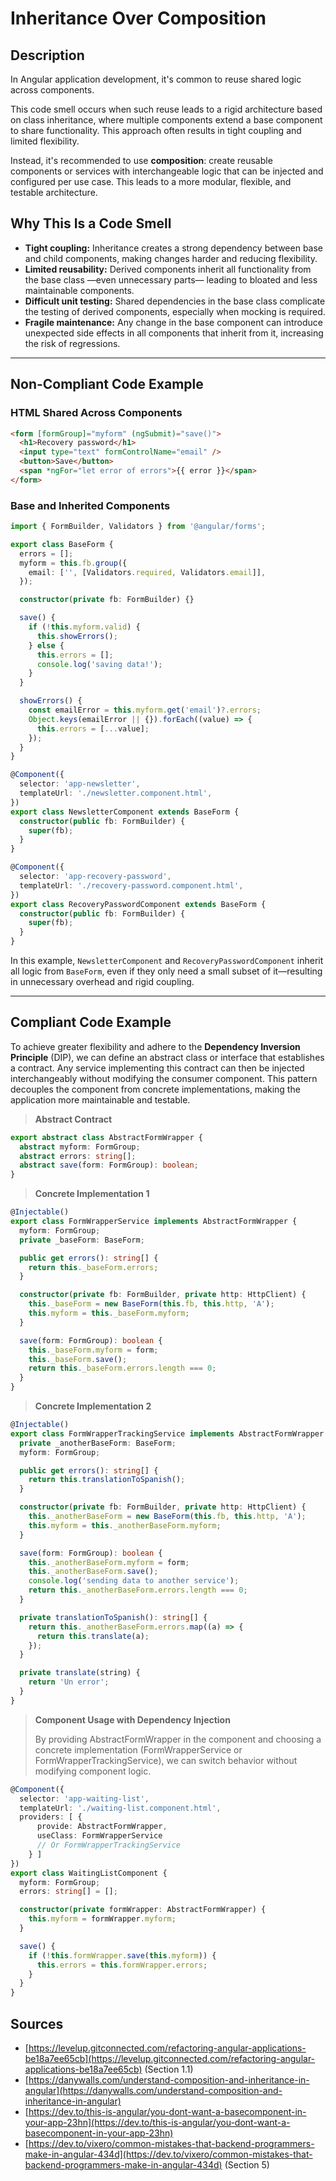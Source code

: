 # Inheritance Over Composition

## Description

In Angular application development, it's common to reuse shared logic across components.

This code smell occurs when such reuse leads to a rigid architecture based on class inheritance, where multiple components extend a base component to share functionality. This approach often results in tight coupling and limited flexibility.

Instead, it's recommended to use **composition**: create reusable components or services with interchangeable logic that can be injected and configured per use case. This leads to a more modular, flexible, and testable architecture.

## Why This Is a Code Smell

- **Tight coupling:** Inheritance creates a strong dependency between base and child components, making changes harder and reducing flexibility.
- **Limited reusability:** Derived components inherit all functionality from the base class —even unnecessary parts— leading to bloated and less maintainable components.
- **Difficult unit testing:** Shared dependencies in the base class complicate the testing of derived components, especially when mocking is required.
- **Fragile maintenance:** Any change in the base component can introduce unexpected side effects in all components that inherit from it, increasing the risk of regressions.

---

## Non-Compliant Code Example

### HTML Shared Across Components

```html
<form [formGroup]="myform" (ngSubmit)="save()">
  <h1>Recovery password</h1>
  <input type="text" formControlName="email" />
  <button>Save</button>
  <span *ngFor="let error of errors">{{ error }}</span>
</form>
```

### Base and Inherited Components

```ts
import { FormBuilder, Validators } from '@angular/forms';

export class BaseForm {
  errors = [];
  myform = this.fb.group({
    email: ['', [Validators.required, Validators.email]],
  });

  constructor(private fb: FormBuilder) {}

  save() {
    if (!this.myform.valid) {
      this.showErrors();
    } else {
      this.errors = [];
      console.log('saving data!');
    }
  }

  showErrors() {
    const emailError = this.myform.get('email')?.errors;
    Object.keys(emailError || {}).forEach((value) => {
      this.errors = [...value];
    });
  }
}
```

```ts
@Component({
  selector: 'app-newsletter',
  templateUrl: './newsletter.component.html',
})
export class NewsletterComponent extends BaseForm {
  constructor(public fb: FormBuilder) {
    super(fb);
  }
}
```

```ts
@Component({
  selector: 'app-recovery-password',
  templateUrl: './recovery-password.component.html',
})
export class RecoveryPasswordComponent extends BaseForm {
  constructor(public fb: FormBuilder) {
    super(fb);
  }
}
```

In this example, `NewsletterComponent` and `RecoveryPasswordComponent` inherit all logic from `BaseForm`, even if they only need a small subset of it—resulting in unnecessary overhead and rigid coupling.

---

## Compliant Code Example

To achieve greater flexibility and adhere to the **Dependency Inversion Principle** (DIP), we can define an abstract class or interface that establishes a contract. Any service implementing this contract can then be injected interchangeably without modifying the consumer component. This pattern decouples the component from concrete implementations, making the application more maintainable and testable.

> **Abstract Contract**

```ts
export abstract class AbstractFormWrapper {
  abstract myform: FormGroup;
  abstract errors: string[];
  abstract save(form: FormGroup): boolean;
}
```

> **Concrete Implementation 1**

```ts
@Injectable()
export class FormWrapperService implements AbstractFormWrapper {
  myform: FormGroup;
  private _baseForm: BaseForm;

  public get errors(): string[] {
    return this._baseForm.errors;
  }

  constructor(private fb: FormBuilder, private http: HttpClient) {
    this._baseForm = new BaseForm(this.fb, this.http, 'A');
    this.myform = this._baseForm.myform;
  }

  save(form: FormGroup): boolean {
    this._baseForm.myform = form;
    this._baseForm.save();
    return this._baseForm.errors.length === 0;
  }
}
```

> **Concrete Implementation 2**

```ts
@Injectable()
export class FormWrapperTrackingService implements AbstractFormWrapper {
  private _anotherBaseForm: BaseForm;
  myform: FormGroup;

  public get errors(): string[] {
    return this.translationToSpanish();
  }

  constructor(private fb: FormBuilder, private http: HttpClient) {
    this._anotherBaseForm = new BaseForm(this.fb, this.http, 'A');
    this.myform = this._anotherBaseForm.myform;
  }

  save(form: FormGroup): boolean {
    this._anotherBaseForm.myform = form;
    this._anotherBaseForm.save();
    console.log('sending data to another service');
    return this._anotherBaseForm.errors.length === 0;
  }

  private translationToSpanish(): string[] {
    return this._anotherBaseForm.errors.map((a) => {
      return this.translate(a);
    });
  }

  private translate(string) {
    return 'Un error';
  }
}
```

> **Component Usage with Dependency Injection**
> 
> By providing AbstractFormWrapper in the component and choosing a concrete implementation (FormWrapperService or FormWrapperTrackingService), we can switch behavior without modifying component logic.

```ts
@Component({
  selector: 'app-waiting-list',
  templateUrl: './waiting-list.component.html',
  providers: [ {
      provide: AbstractFormWrapper,
      useClass: FormWrapperService
      // Or FormWrapperTrackingService
    } ]
})
export class WaitingListComponent {
  myform: FormGroup;
  errors: string[] = [];

  constructor(private formWrapper: AbstractFormWrapper) {
    this.myform = formWrapper.myform;
  }

  save() {
    if (!this.formWrapper.save(this.myform)) {
      this.errors = this.formWrapper.errors;
    }
  }
}
```

## Sources

- [https://levelup.gitconnected.com/refactoring-angular-applications-be18a7ee65cb](https://levelup.gitconnected.com/refactoring-angular-applications-be18a7ee65cb) (Section 1.1)
- [https://danywalls.com/understand-composition-and-inheritance-in-angular](https://danywalls.com/understand-composition-and-inheritance-in-angular)
- [https://dev.to/this-is-angular/you-dont-want-a-basecomponent-in-your-app-23hn](https://dev.to/this-is-angular/you-dont-want-a-basecomponent-in-your-app-23hn)
- [https://dev.to/vixero/common-mistakes-that-backend-programmers-make-in-angular-434d](https://dev.to/vixero/common-mistakes-that-backend-programmers-make-in-angular-434d) (Section 5)

